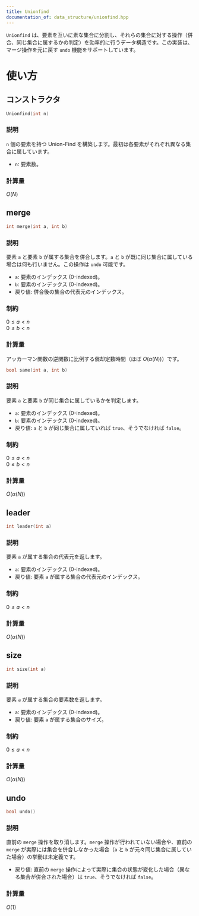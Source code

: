 ```yaml
---
title: Unionfind
documentation_of: data_structure/unionfind.hpp
---
```

`Unionfind` は、要素を互いに素な集合に分割し、それらの集合に対する操作（併合、同じ集合に属するかの判定）を効率的に行うデータ構造です。この実装は、マージ操作を元に戻す `undo` 機能をサポートしています。

# 使い方
## コンストラクタ

```cpp
Unionfind(int n)
```

### 説明

`n` 個の要素を持つ Union-Find を構築します。最初は各要素がそれぞれ異なる集合に属しています。

- `n`: 要素数。

### 計算量

$O(N)$

## merge

```cpp
int merge(int a, int b)
```

### 説明

要素 `a` と要素 `b` が属する集合を併合します。`a` と `b` が既に同じ集合に属している場合は何も行いません。この操作は `undo` 可能です。

- `a`: 要素のインデックス (0-indexed)。
- `b`: 要素のインデックス (0-indexed)。
- 戻り値: 併合後の集合の代表元のインデックス。

### 制約

$0 \le a < n$<br>
$0 \le b < n$

### 計算量

アッカーマン関数の逆関数に比例する償却定数時間（ほぼ $O(\alpha(N))$）です。
```cpp
bool same(int a, int b)
```

### 説明

要素 `a` と要素 `b` が同じ集合に属しているかを判定します。

- `a`: 要素のインデックス (0-indexed)。
- `b`: 要素のインデックス (0-indexed)。
- 戻り値: `a` と `b` が同じ集合に属していれば `true`、そうでなければ `false`。

### 制約

$0 \le a < n$<br>
$0 \le b < n$

### 計算量

$O(\alpha(N))$

## leader

```cpp
int leader(int a)
```

### 説明

要素 `a` が属する集合の代表元を返します。

- `a`: 要素のインデックス (0-indexed)。
- 戻り値: 要素 `a` が属する集合の代表元のインデックス。

### 制約

$0 \le a < n$

### 計算量

$O(\alpha(N))$

## size

```cpp
int size(int a)
```

### 説明

要素 `a` が属する集合の要素数を返します。

- `a`: 要素のインデックス (0-indexed)。
- 戻り値: 要素 `a` が属する集合のサイズ。

### 制約

$0 \le a < n$

### 計算量

$O(\alpha(N))$

## undo

```cpp
bool undo()
```

### 説明

直前の `merge` 操作を取り消します。`merge` 操作が行われていない場合や、直前の `merge` が実際には集合を併合しなかった場合（`a` と `b` が元々同じ集合に属していた場合）の挙動は未定義です。

- 戻り値: 直前の `merge` 操作によって実際に集合の状態が変化した場合（異なる集合が併合された場合）は `true`、そうでなければ `false`。

### 計算量

$O(1)$
